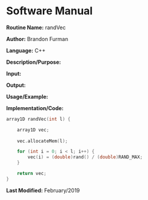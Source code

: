 # Software Manual

**Routine Name:** randVec

**Author:** Brandon Furman

**Language:** C++

**Description/Purpose:**

**Input:**

**Output:**

**Usage/Example:**

**Implementation/Code:** 

```cpp
array1D randVec(int l) {

	array1D vec;
	
	vec.allocateMem(l);

	for (int i = 0; i < l; i++) {
		vec(i) = (double)rand() / (double)RAND_MAX;
	}

	return vec;
}
```

**Last Modified:** February/2019